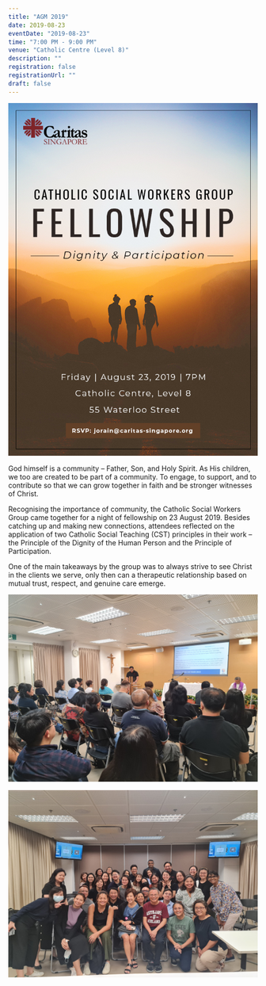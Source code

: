 ```yaml
---
title: "AGM 2019"
date: 2019-08-23
eventDate: "2019-08-23"
time: "7:00 PM - 9:00 PM"
venue: "Catholic Centre (Level 8)"
description: ""
registration: false
registrationUrl: ""
draft: false
---
```


![](images/ad.jpg)

God himself is a community – Father, Son, and Holy Spirit. As His children, we too are created to be part of a community. To engage, to support, and to contribute so that we can grow together in faith and be stronger witnesses of Christ.

Recognising the importance of community, the Catholic Social Workers Group came together for a night of fellowship on 23 August 2019. Besides catching up and making new connections, attendees reflected on the application of two Catholic Social Teaching (CST) principles in their work – the Principle of the Dignity of the Human Person and the Principle of Participation.

One of the main takeaways by the group was to always strive to see Christ in the clients we serve, only then can a therapeutic relationship based on mutual trust, respect, and genuine care emerge.

![](images/agm01.jpg)

![](images/agm02.jpg)

